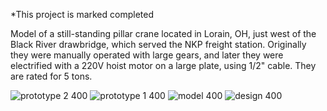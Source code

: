 *This project is marked completed

Model of a still-standing pillar crane located in Lorain, OH, just west of the Black River drawbridge, which served the NKP freight station.  Originally they were manually operated with large gears, and later they were electrified with a 220V hoist motor on a large plate, using 1/2" cable.  They are rated for 5 tons.  

![prototype 2 400](https://github.com/user-attachments/assets/43758074-17a0-4179-9e67-a682765cfcbd)
![prototype 1 400](https://github.com/user-attachments/assets/ad10a7fd-24fc-439e-85d9-66cefe899052)
![model 400](https://github.com/user-attachments/assets/73b48d66-7a04-4dfa-86a8-4723565d07c1)
![design 400](https://github.com/user-attachments/assets/c4d3efdc-05a8-40f7-9964-ded479d38af4)
